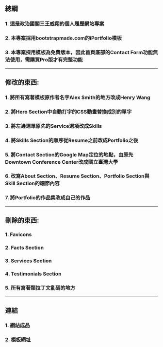 ## 總綱
### 1. 這是政治國關三王威翔的個人履歷網站專案
### 2. 本專案採用bootstrapmade.com的iPortfolio模板
### 3. 本專案採用模板為免費版本，因此首頁底部的Contact Form功能無法使用，需購買Pro版才有完整功能
___
## 修改的東西:
### 1. 將所有寫著模板原作者名字Alex Smith的地方改成Henry Wang
### 2. 將Hero Section中自動打字的CSS動畫替換成別的單字
### 3. 將左邊選單原先的Service選項改成Skills
### 4. 將Skills Section的順序從Resume之前改成Portfolio之後
### 5. 將Contact Section的Google Map定位的地點，由原先Downtown Conference Center改成國立臺灣大學
### 6. 改寫About Section、Resume Section、Portfolio Section與Skill Section的細節內容
### 7. 將Portfolio的作品集改成自己的作品
___
## 刪除的東西:
### 1. Favicons
### 2. Facts Section
### 3. Services Section
### 4. Testimonials Section
### 5. 所有寫著類拉丁文亂碼的地方
___
## 連結
### 1. [網站成品](https://weixiang0815.github.io/Henry%20Wang's%20Portfolio/index.html)
### 2. [模板網址](https://bootstrapmade.com/iportfolio-bootstrap-portfolio-websites-template/)